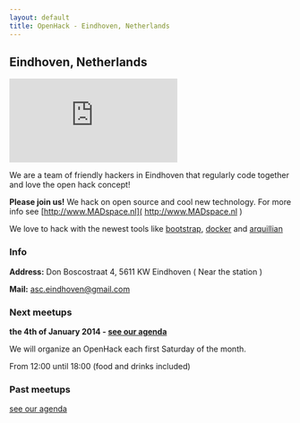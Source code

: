 ```yaml
---
layout: default
title: OpenHack - Eindhoven, Netherlands
---
```


## Eindhoven, Netherlands

![Photo of our hackers!](http://wiki.madspace.nl/lib/exe/fetch.php?media=p1010110_small.jpg)

We are a team of friendly hackers in Eindhoven that regularly code together and love the open hack concept! 

**Please join us!** We hack on open source and cool new technology. For more info see [http://www.MADspace.nl]( http://www.MADspace.nl )

We love to hack with the newest tools like [bootstrap](http://getbootstrap.com/), [docker](https://www.docker.io/) and [arquillian](http://arquillian.org/)

### Info

**Address:** Don Boscostraat 4, 5611 KW Eindhoven ( Near the station )

**Mail:**  [asc.eindhoven@gmail.com]( asc.eindhoven@gmail.com )

### Next meetups
**the 4th of January 2014 - [see our agenda](http://www.meetup.com)**

We will organize an OpenHack each first Saturday of the month. 

From 12:00 until 18:00 (food and drinks included)

### Past meetups

[see our agenda](http://www.meetup.com/)
